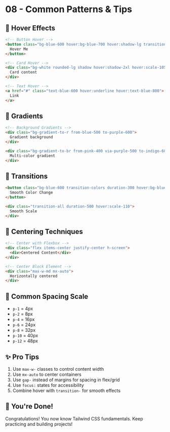 # 08 - Common Patterns & Tips

## 🎨 Hover Effects

```html
<!-- Button Hover -->
<button class="bg-blue-600 hover:bg-blue-700 hover:shadow-lg transition-all">
  Hover Me
</button>

<!-- Card Hover -->
<div class="bg-white rounded-lg shadow hover:shadow-2xl hover:scale-105 transition-all">
  Card content
</div>

<!-- Text Hover -->
<a href="#" class="text-blue-600 hover:underline hover:text-blue-800">
  Link
</a>
```

## 🌈 Gradients

```html
<!-- Background Gradients -->
<div class="bg-gradient-to-r from-blue-500 to-purple-600">
  Gradient background
</div>

<div class="bg-gradient-to-br from-pink-400 via-purple-500 to-indigo-600">
  Multi-color gradient
</div>
```

## 💫 Transitions

```html
<button class="bg-blue-600 transition-colors duration-300 hover:bg-blue-700">
  Smooth Color Change
</button>

<div class="transition-all duration-500 hover:scale-110">
  Smooth Scale
</div>
```

## 🎯 Centering Techniques

```html
<!-- Center with Flexbox -->
<div class="flex items-center justify-center h-screen">
  <div>Centered Content</div>
</div>

<!-- Center Block Element -->
<div class="max-w-md mx-auto">
  Horizontally centered
</div>
```

## 📐 Common Spacing Scale

- `p-1` = 4px
- `p-2` = 8px
- `p-4` = 16px
- `p-6` = 24px
- `p-8` = 32px
- `p-10` = 40px
- `p-12` = 48px

## ✨ Pro Tips

1. Use `max-w-` classes to control content width
2. Use `mx-auto` to center containers
3. Use `gap-` instead of margins for spacing in flex/grid
4. Use `focus:` states for accessibility
5. Combine hover with `transition-` for smooth effects

## 🎉 You're Done!

Congratulations! You now know Tailwind CSS fundamentals. Keep practicing and building projects!

